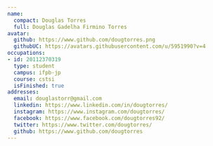 ```yaml
---
name:
  compact: Douglas Torres
  full: Douglas Gadelha Firmino Torres
avatar:
  github: https://www.github.com/dougtorres.png
  githubUC: https://avatars.githubusercontent.com/u/5951990?v=4
occupations:
- id: 20112370319
  type: student
  campus: ifpb-jp
  course: cstsi
  isFinished: true
addresses:
  email: douglastorr@gmail.com
  linkedin: https://www.linkedin.com/in/dougtorres/
  instagram: https://www.instagram.com/dougtorres/
  facebook: https://www.facebook.com/dougtorres92/
  twitter: https://www.twitter.com/dougtorres/
  github: https://www.github.com/dougtorres
---
```


